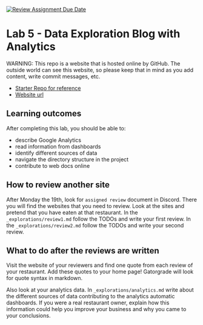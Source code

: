 [![Review Assignment Due Date](https://classroom.github.com/assets/deadline-readme-button-24ddc0f5d75046c5622901739e7c5dd533143b0c8e959d652212380cedb1ea36.svg)](https://classroom.github.com/a/RbaYQTOJ)
# Lab 5 - Data Exploration Blog with Analytics

WARNING: This repo is a website that is hosted online by GitHub. The outside
world can see this website, so please keep that in mind as you add
content, write commit messages, etc.

- [Starter Repo for reference](https://github.com/allegheny-college-cmpsc-105-spring-2024/lab05-resto-starter)
- [Website url](https://allegheny-college-cmpsc-105-spring-2024.github.io/lab05-resto-starter/)

## Learning outcomes

After completing this lab, you should be able to:

- describe Google Analytics
- read information from dashboards
- identify different sources of data
- navigate the directory structure in the project
- contribute to web docs online


## How to review another site

After Monday the 19th, look for `assigned review` document in Discord.
There you will find the websites that you need to review. Look at the sites and pretend
that you have eaten at that restaurant. In the `_explorations/review1.md` follow the
TODOs and write your first review. In the `_explorations/review2.md` follow the TODOs
and write your second review.

## What to do after the reviews are written

Visit the website of your reviewers and find one quote from each review of
your restaurant. Add these quotes to your home page! Gatorgrade will look
for quote syntax in markdown.

Also look at your analytics data. In `_explorations/analytics.md` write about the
different sources of data contributing to the analytics automatic dashboards.
If you were a real restaurant owner, explain how this information could help
you improve your business and why you came to your conclusions.
